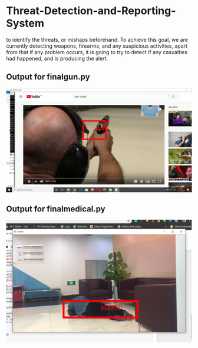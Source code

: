 # Threat-Detection-and-Reporting-System
to identify the threats, or mishaps beforehand. To achieve this goal, we are currently detecting weapons, firearms, and any suspicious activities, apart from that if any problem occurs, it is going to try to detect if any casualties had happened, and is producing the alert.

## Output for finalgun.py
![detecting gun](https://github.com/devika-28/Threat-Detection-and-Reporting-System/blob/master/image.png)


## Output for finalmedical.py
![detecting Medical Attention](https://github.com/devika-28/Threat-Detection-and-Reporting-System/blob/master/medical.png)

